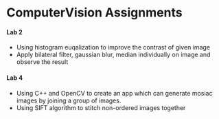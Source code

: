 # ComputerVision Assignments

#### Lab 2 
- Using histogram euqalization to improve the contrast of given image
- Apply bilateral filter, gaussian blur, median individually on image and observe the result

#### Lab 4
- Using C++ and OpenCV to create an app which can generate mosiac images by joining a group of images.
- Using SIFT algorithm to stitch non-ordered images together
